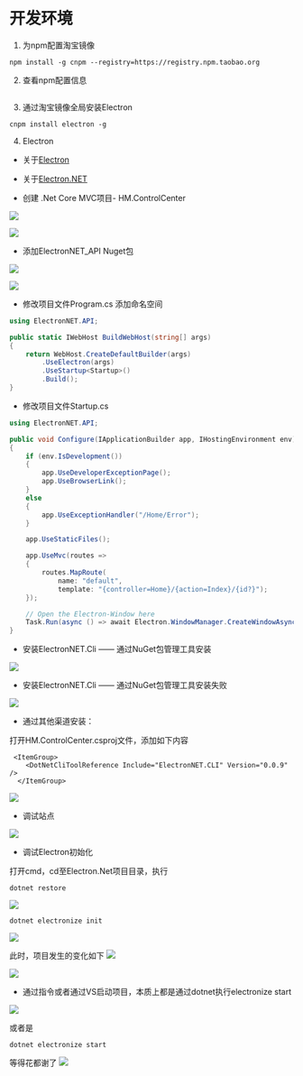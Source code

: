# 开发环境

1. 为npm配置淘宝镜像

``` Auto
npm install -g cnpm --registry=https://registry.npm.taobao.org
```

2. 查看npm配置信息

```

```
3. 通过淘宝镜像全局安装Electron

```
cnpm install electron -g
```

4. Electron
* 关于[Electron](https://electronjs.org)
* 关于[Electron.NET](https://github.com/ElectronNET/Electron.NET)

* 创建 .Net Core MVC项目- HM.ControlCenter

![](创建Net_Core_MVC项目.png)

![](创建Net_Core_MVC项目2.png)

* 添加ElectronNET_API Nuget包

![](安装ElectronNET_API.png)

![](安装ElectronNET_API其他许可.png)

* 修改项目文件Program.cs
添加命名空间
``` C#
using ElectronNET.API;
```
``` C#
public static IWebHost BuildWebHost(string[] args)
{
    return WebHost.CreateDefaultBuilder(args)
        .UseElectron(args)
        .UseStartup<Startup>()
        .Build();
}
```

* 修改项目文件Startup.cs
``` C#
using ElectronNET.API;
```
``` C#
public void Configure(IApplicationBuilder app, IHostingEnvironment env)
{
    if (env.IsDevelopment())
    {
        app.UseDeveloperExceptionPage();
        app.UseBrowserLink();
    }
    else
    {
        app.UseExceptionHandler("/Home/Error");
    }

    app.UseStaticFiles();

    app.UseMvc(routes =>
    {
        routes.MapRoute(
            name: "default",
            template: "{controller=Home}/{action=Index}/{id?}");
    });

    // Open the Electron-Window here
    Task.Run(async () => await Electron.WindowManager.CreateWindowAsync());
}
```

* 安装ElectronNET.Cli —— 通过NuGet包管理工具安装

![](安装ElectronNET_Cli.png)

* 安装ElectronNET.Cli —— 通过NuGet包管理工具安装失败

![](安装ElectronNET_Cli失败.png)

* 通过其他渠道安装：

打开HM.ControlCenter.csproj文件，添加如下内容

```
 <ItemGroup>
    <DotNetCliToolReference Include="ElectronNET.CLI" Version="0.0.9" />
  </ItemGroup>
```
![](修改csproj文件.png)

* 调试站点

![](调试站点.png)

* 调试Electron初始化

打开cmd，cd至Electron.Net项目目录，执行

```
dotnet restore
```
![](dotnet_restore.png)
```
dotnet electronize init
```
![](dotnet_electronize_init.png)

此时，项目发生的变化如下
![](dotnet_electronize_init变化.png)

![](launchsettings_json.png)

* 通过指令或者通过VS启动项目，本质上都是通过dotnet执行electronize start

![](以Electron方式启动.png)

或者是

```
dotnet electronize start
```

等得花都谢了
![](dotnet_electronize_start.png)

